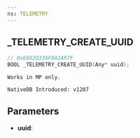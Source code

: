 ```yaml
---
ns: TELEMETRY
---
```

## _TELEMETRY_CREATE_UUID

```c
// 0xE692D336F8A2A97F
BOOL _TELEMETRY_CREATE_UUID(Any* uuid);
```

```
Works in MP only.

NativeDB Introduced: v1207
```

## Parameters
* **uuid**:
